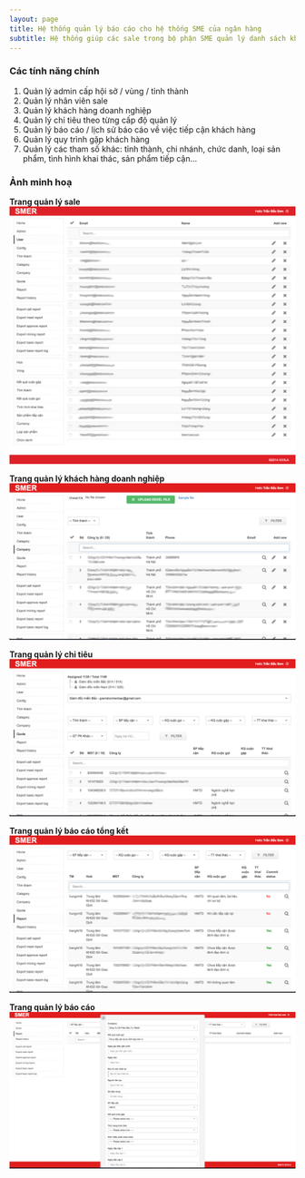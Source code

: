 ```yaml
---
layout: page
title: Hệ thống quản lý báo cáo cho hệ thống SME của ngân hàng
subtitle: Hệ thống giúp các sale trong bộ phận SME quản lý danh sách khách hàng, quy trình từ lúc tiếp cận khách hàng đến lúc hồ sơ được duyệt. Cấp quản lý có thể theo dõi tiến độ của các sale bất kỳ lúc nào.
---
```


### Các tính năng chính

1. Quản lý admin cấp hội sở / vùng / tỉnh thành
2. Quản lý nhân viên sale
3. Quản lý khách hàng doanh nghiệp
4. Quản lý chỉ tiêu theo từng cấp độ quản lý
5. Quản lý báo cáo / lịch sử báo cáo về việc tiếp cận khách hàng
6. Quản lý quy trình gặp khách hàng
7. Quản lý các tham số khác: tỉnh thành, chi nhánh, chức danh, loại sản phẩm, tình hình khai thác, sản phẩm tiếp cận...

### Ảnh minh hoạ

**Trang quản lý sale**
![Quản lý báo cáo SME ngân hàng - quản lý sale](/img/pages/sme/quan-ly-sale.jpg)

**Trang quản lý khách hàng doanh nghiệp**
![Quản lý báo cáo SME ngân hàng - quản lý khách hàng doanh nghiệp](/img/pages/sme/quan-ly-khach-hang-doanh-nghiep.jpg)

**Trang quản lý chỉ tiêu**
![Quản lý báo cáo SME ngân hàng - quản lý chỉ tiêu](/img/pages/sme/quan-ly-chi-tieu.jpg)

**Trang quản lý báo cáo tổng kết**
![Quản lý báo cáo SME ngân hàng - quản lý báo cáo tổng kết](/img/pages/sme/quan-ly-bao-cao-tong-ket.jpg)

**Trang quản lý báo cáo**
![Quản lý báo cáo SME ngân hàng - quản lý báo cáo](/img/pages/sme/quan-ly-bao-cao.jpg)